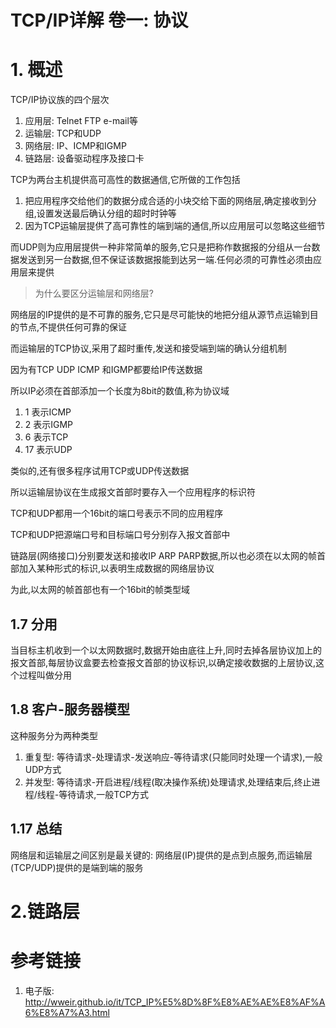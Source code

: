 # TCP/IP详解 卷一: 协议

# 1. 概述

TCP/IP协议族的四个层次

1. 应用层: Telnet FTP e-mail等
2. 运输层: TCP和UDP
3. 网络层: IP、ICMP和IGMP
4. 链路层: 设备驱动程序及接口卡

TCP为两台主机提供高可高性的数据通信,它所做的工作包括

1. 把应用程序交给他们的数据分成合适的小块交给下面的网络层,确定接收到分组,设置发送最后确认分组的超时时钟等
2. 因为TCP运输层提供了高可靠性的端到端的通信,所以应用层可以忽略这些细节

而UDP则为应用层提供一种非常简单的服务,它只是把称作数据报的分组从一台数据发送到另一台数据,但不保证该数据报能到达另一端.任何必须的可靠性必须由应用层来提供

> 为什么要区分运输层和网络层?

网络层的IP提供的是不可靠的服务,它只是尽可能快的地把分组从源节点运输到目的节点,不提供任何可靠的保证

而运输层的TCP协议,采用了超时重传,发送和接受端到端的确认分组机制


因为有TCP UDP ICMP 和IGMP都要给IP传送数据

所以IP必须在首部添加一个长度为8bit的数值,称为协议域

1. 1 表示ICMP
2. 2 表示IGMP
3. 6 表示TCP
4. 17 表示UDP

类似的,还有很多程序试用TCP或UDP传送数据

所以运输层协议在生成报文首部时要存入一个应用程序的标识符

TCP和UDP都用一个16bit的端口号表示不同的应用程序

TCP和UDP把源端口号和目标端口号分别存入报文首部中

链路层(网络接口)分别要发送和接收IP ARP PARP数据,所以也必须在以太网的帧首部加入某种形式的标识,以表明生成数据的网络层协议

为此,以太网的帧首部也有一个16bit的帧类型域

## 1.7 分用

当目标主机收到一个以太网数据时,数据开始由底往上升,同时去掉各层协议加上的报文首部,每层协议盒要去检查报文首部的协议标识,以确定接收数据的上层协议,这个过程叫做分用

## 1.8 客户-服务器模型

这种服务分为两种类型

1. 重复型: 等待请求-处理请求-发送响应-等待请求(只能同时处理一个请求),一般UDP方式
2. 并发型: 等待请求-开启进程/线程(取决操作系统)处理请求,处理结束后,终止进程/线程-等待请求,一般TCP方式

## 1.17 总结

网络层和运输层之间区别是最关键的: 网络层(IP)提供的是点到点服务,而运输层(TCP/UDP)提供的是端到端的服务

# 2.链路层





# 参考链接

1. 电子版: http://wweir.github.io/it/TCP_IP%E5%8D%8F%E8%AE%AE%E8%AF%A6%E8%A7%A3.html
